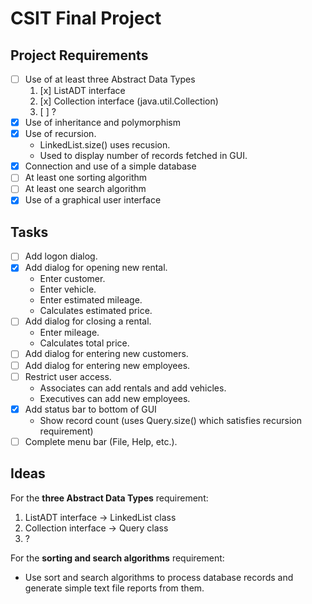 # CSIT Final Project

## Project Requirements

- [ ] Use of at least three Abstract Data Types
    1. [x] ListADT interface
    2. [x] Collection interface (java.util.Collection)
    3. [ ] ?
- [x] Use of inheritance and polymorphism
- [x] Use of recursion.
    * LinkedList.size() uses recusion.
    * Used to display number of records fetched in GUI.
- [x] Connection and use of a simple database
- [ ] At least one sorting algorithm
- [ ] At least one search algorithm
- [x] Use of a graphical user interface

## Tasks

- [ ] Add logon dialog.
- [x] Add dialog for opening new rental.
    * Enter customer.
    * Enter vehicle.
    * Enter estimated mileage.
    * Calculates estimated price.
- [ ] Add dialog for closing a rental.
    * Enter mileage.
    * Calculates total price.
- [ ] Add dialog for entering new customers.
- [ ] Add dialog for entering new employees.
- [ ] Restrict user access.
    * Associates can add rentals and add vehicles.
    * Executives can add new employees.
- [x] Add status bar to bottom of GUI
    * Show record count (uses Query.size() which satisfies recursion requirement)
- [ ] Complete menu bar (File, Help, etc.).

## Ideas

For the **three Abstract Data Types** requirement:
1. ListADT interface -> LinkedList class
2. Collection interface -> Query class
3. ?

For the **sorting and search algorithms** requirement:
- Use sort and search algorithms to process database records and generate
simple text file reports from them.
